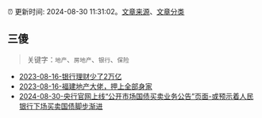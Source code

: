 :alarm_clock: 更新时间: 2024-08-30 11:31:02。[文章来源](/README.md)、[文章分类](/TAGS.md)

## 三傻


> 关键字：`地产`、`房地产`、`银行`、`保险`



- [2023-08-16-银行理财少了2万亿](https://www.aicaijing.com.cn/article/18565) 
- [2023-08-16-福建地产大佬，押上全部身家](https://www.aicaijing.com.cn/article/18567) 
- [2024-08-30-央行官网上线“公开市场国债买卖业务公告”页面-或预示着人民银行下场买卖国债脚步渐进](https://www.cls.cn/detail/1783176) 
